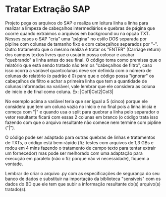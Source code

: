 # Tratar Extração SAP

Projeto pega os arquivos do SAP e realiza um leitura linha a linha para realizar a 
limpeza de cabeçalhos intermediários e quebras de página que ocorre quando extraímos 
o arquivos em background ou na opção TXT. Nesses casos o SAP "cria" uma "página" no estilo
DOS separada por pipline com colunas de tamanho fixo e com cabeçalhos separados por "-". Outro
tratamento que o mesmo realiza é tratar os "ENTER" (Carriage return) dos campos textos livres
que o usuário possa colocar e acabar "quebrando" a linha antes do seu final. O código toma como 
premissa que o relatório que está sendo tratado não tem os "cabeçalhos de filtro", caso isso ocorra
a variável quantcolunas deve ser definida com o número de colunas do relatório (o padrão é 0) para
que o código possa "ignorar" os cabeçalhos de filtro e achar a primeira linha que tem a quantidade
de colunas informadas na variável, vale lembrar que ele considera as coluna de início e de final como coluna. 
Ex:
|Col1|Col2|Col3|

No exemplo acima a variável teria que ser igual a 5 (cinco) porque ele considera que tem um coluna vazia no início
e no final pois a linha inicia e começa com "|" e quando usa o split para quebrar a linha pelo separador o vetor 
resultante ficará com essas 2 colunas em branco (o código trata isso fazendo com que o arquivo resultante não comece
nem termine com pipline ("|").

O código pode ser adaptado para outras quebras de linhas e tratamentos de TXTs, o código está bem rápido (fiz testes
com arquivos de 1,3 GBs e rodou em 4 mins fazendo o tratamento de campo texto para tentar extrair um fornecedor) mas
pode ser melhorado com uma adaptação para execução em paralelo (não o fiz porque não vi necessidade), fiquem a vontade.

Lembrar de criar o arquivo .py com as especificações de segurança do seu banco de dados e substituir na importação da 
biblioteca "sensíveis" com os dados do BD que ele tem que subir a informação resultante do(s) arquivo(s) tratado(s).
